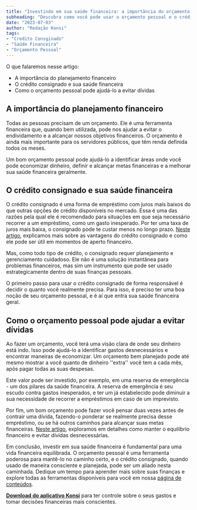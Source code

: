 ```yaml
---
title: "Investindo em sua saúde financeira: a importância do orçamento pessoal e do crédito consignado"
subheading: "Descubra como você pode usar o orçamento pessoal e o crédito consignado para investir em sua saúde financeira e evitar dívidas desnecessárias."
date: "2023-07-03"
author: "Redação Konsi"
tags:
- "Credito Consginado"
- "Saúde Financeira"
- "Orçamento Pessoal"
---
```


O que falaremos nesse artigo:

- A importância do planejamento financeiro
- O crédito consignado e sua saúde financeira
- Como o orçamento pessoal pode ajudá-lo a evitar dívidas

## A importância do planejamento financeiro

Todas as pessoas precisam de um orçamento. Ele é uma ferramenta financeira que, quando bem utilizada, pode nos ajudar a evitar o endividamento e a alcançar nossos objetivos financeiros. O orçamento é ainda mais importante para os servidores públicos, que têm renda definida todos os meses.

Um bom orçamento pessoal pode ajudá-lo a identificar áreas onde você pode economizar dinheiro, definir e alcançar metas financeiras e a melhorar sua saúde financeira geralmente. 

## O crédito consignado e sua saúde financeira

O crédito consignado é uma forma de empréstimo com juros mais baixos do que outras opções de crédito disponíveis no mercado. Essa é uma das razões pela qual ele é recomendado para situações em que seja necessário recorrer a um empréstimo, como um gasto inesperado. Por ter uma taxa de juros mais baixa, o consignado pode te custar menos no longo prazo. [Neste artigo](https://www.konsi.com.br/postagens/7-dicas-para-conseguir-a-menor-taxa-de-juros-no-consignado.html), explicamos mais sobre as vantagens do crédito consignado e como ele pode ser útil em momentos de aperto financeiro.

Mas, como todo tipo de crédito, o consignado requer planejamento e gerenciamento cuidadoso. Ele não é uma solução instantânea para problemas financeiros, mas sim um instrumento que pode ser usado estrategicamente dentro de suas finanças pessoais.

O primeiro passo para usar o crédito consignado de forma responsável é decidir o quanto você realmente precisa. Para isso, é preciso ter uma boa noção de seu orçamento pessoal, e é aí que entra sua saúde financeira geral.

## Como o orçamento pessoal pode ajudar a evitar dívidas

Ao fazer um orçamento, você terá uma visão clara de onde seu dinheiro está indo. Isso pode ajudá-lo a identificar gastos desnecessários e encontrar maneiras de economizar. Um orçamento bem planejado pode até mesmo mostrar a você quanto de dinheiro ''extra'' você tem a cada mês, após pagar todas as suas despesas.

Este valor pode ser investido, por exemplo, em uma reserva de emergência - um dos pilares da saúde financeira. A reserva de emergência é seu escudo contra gastos inesperados, e ter um já estabelecido pode diminuir a sua necessidade de recorrer a empréstimos em caso de um imprevisto.

Por fim, um bom orçamento pode fazer você pensar duas vezes antes de contrair uma dívida, fazendo-o ponderar se realmente precisa desse empréstimo, ou se há outros caminhos para alcançar suas metas financeiras. [Neste artigo](https://www.konsi.com.br/postagens/como-criar-e-manter-o-equilibrio-financeiro-um-guia-para-servidores-pblicos.html), exploramos em detalhes como manter o equilíbrio financeiro e evitar dívidas desnecessárias.

Em conclusão, investir em sua saúde financeira é fundamental para uma vida financeira equilibrada. O orçamento pessoal é uma ferramenta poderosa para mantê-lo no caminho certo, e o crédito consignado, quando usado de maneira consciente e planejada, pode ser um aliado nesta caminhada. Dedique um tempo para aprender mais sobre suas finanças e explore todas as ferramentas disponíveis para você em nossa [página de conteúdos](https://www.konsi.com.br/postagens/).

**[Download do aplicativo Konsi](https://www.konsi.com.br/app-download/)** para ter controle sobre o seus gastos e tomar decisões financeiras mais conscientes.